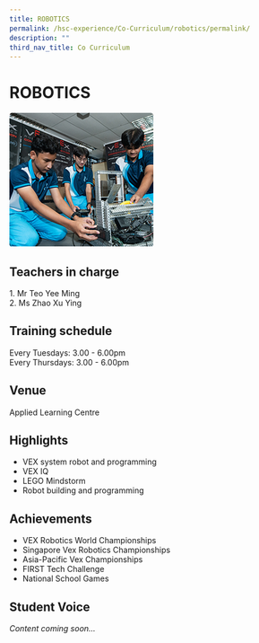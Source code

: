 ```yaml
---
title: ROBOTICS
permalink: /hsc-experience/Co-Curriculum/robotics/permalink/
description: ""
third_nav_title: Co Curriculum
---
```

ROBOTICS
========

![](/images/Robotics.png)

Teachers in charge
------------------

1\. Mr Teo Yee Ming  
2\. Ms Zhao Xu Ying

Training schedule
-----------------

Every Tuesdays: 3.00 - 6.00pm  
Every Thursdays: 3.00 - 6.00pm

Venue
-----

Applied Learning Centre

Highlights
----------

*   VEX system robot and programming 
*   VEX IQ 
*   LEGO Mindstorm 
*   Robot building and programming

Achievements
------------

*   VEX Robotics World Championships 
*   Singapore Vex Robotics Championships 
*   Asia-Pacific Vex Championships 
*   FIRST Tech Challenge 
*   National School Games

Student Voice
-------------

_Content coming soon..._